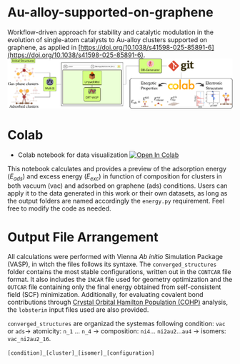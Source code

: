 # Au-alloy-supported-on-graphene
Workflow-driven approach for stability and catalytic modulation in the evolution of single-atom catalysts to Au-alloy clusters supported on graphene, as applied in [https://doi.org/10.1038/s41598-025-85891-6](https://doi.org/10.1038/s41598-025-85891-6).
<img title="Workflow" src="workflow.png">

# Colab
* Colab notebook for data visualization [![Open In Colab](https://colab.research.google.com/assets/colab-badge.svg)](https://colab.research.google.com/drive/1nlk0nvFGPDAAtO6J8oSc2dNsEmlUh2c0?usp=sharing)

This notebook calculates and provides a preview of the adsorption energy (*E<sub>ads</sub>*) and excess energy (*E<sub>exc</sub>*) in function of composition for clusters in both vacuum (vac) and adsorbed on graphene (ads) conditions. Users can apply it to the data generated in this work or their own datasets, as long as the output folders are named accordingly the `energy.py` requirement. Feel free to modify the code as needed.

# Output File Arrangement
All calculations were performed with Vienna *Ab initio* Simulation Package (VASP), in witch the files follows its syntaxe. The `converged_structures` folder contains the most stable configurations, written out in the `CONTCAR` file format. It also includes the `INCAR` file used for geometry optimization and the `OUTCAR` file containing only the final energy obtained from self-consistent field (SCF) minimization. Additionally, for evaluating covalent bond contributions through [Crystal Orbital Hamilton Population (COHP)](http://www.cohp.de/) analysis, the `lobsterin` input files used are also provided.

`converged_structures` are organizad the systemas following  condition: `vac` or `ads`&rarr; atomicity: `n_1` ... `n_4` -> composition: `ni4`... `ni2au2`...`au4` -> isomers: `vac_ni2au2_16`.

`[condition]_[cluster]_[isomer]_[configuration]`




